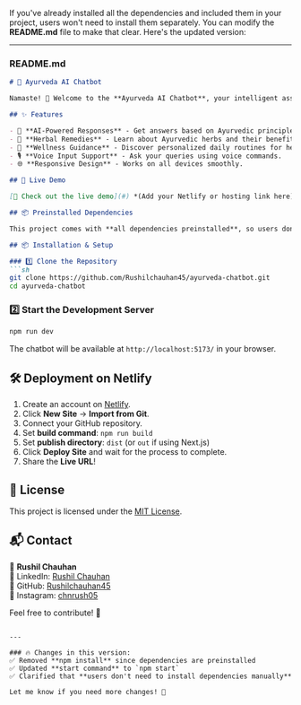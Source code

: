 If you've already installed all the dependencies and included them in your project, users won't need to install them separately. You can modify the **README.md** file to make that clear. Here's the updated version:  

---

### **README.md**
```md
# 🌿 Ayurveda AI Chatbot

Namaste! 🙏 Welcome to the **Ayurveda AI Chatbot**, your intelligent assistant for Ayurvedic remedies, wellness tips, and holistic health guidance. This chatbot combines ancient Ayurvedic wisdom with modern AI technology to provide personalized recommendations.

## ✨ Features

- 🤖 **AI-Powered Responses** - Get answers based on Ayurvedic principles.
- 🌱 **Herbal Remedies** - Learn about Ayurvedic herbs and their benefits.
- 🧘 **Wellness Guidance** - Discover personalized daily routines for health.
- 🎙️ **Voice Input Support** - Ask your queries using voice commands.
- 🌐 **Responsive Design** - Works on all devices smoothly.

## 🚀 Live Demo

[🔗 Check out the live demo](#) *(Add your Netlify or hosting link here)*

## 📦 Preinstalled Dependencies

This project comes with **all dependencies preinstalled**, so users don't need to install anything manually.

## 📦 Installation & Setup

### 1️⃣ Clone the Repository
```sh
git clone https://github.com/Rushilchauhan45/ayurveda-chatbot.git
cd ayurveda-chatbot
```

### 2️⃣ Start the Development Server
```sh
npm run dev
```
The chatbot will be available at `http://localhost:5173/` in your browser.

## 🛠️ Deployment on Netlify

1. Create an account on [Netlify](https://www.netlify.com/).
2. Click **New Site** → **Import from Git**.
3. Connect your GitHub repository.
4. Set **build command**: `npm run build`
5. Set **publish directory**: `dist` (or `out` if using Next.js)
6. Click **Deploy Site** and wait for the process to complete.
7. Share the **Live URL**!

## 📜 License

This project is licensed under the [MIT License](LICENSE.txt).

## 📬 Contact

👤 **Rushil Chauhan**  
📌 LinkedIn: [Rushil Chauhan](https://www.linkedin.com/in/rushil-chauhan-b50529304/)  
🐙 GitHub: [Rushilchauhan45](https://github.com/Rushilchauhan45)  
🎨 Instagram: [chnrush05](https://www.instagram.com/chnrush05/?__pwa=1)  

Feel free to contribute! 🚀
```

---

### 🔥 Changes in this version:
✅ Removed **npm install** since dependencies are preinstalled  
✅ Updated **start command** to `npm start`  
✅ Clarified that **users don't need to install dependencies manually**  

Let me know if you need more changes! 🚀